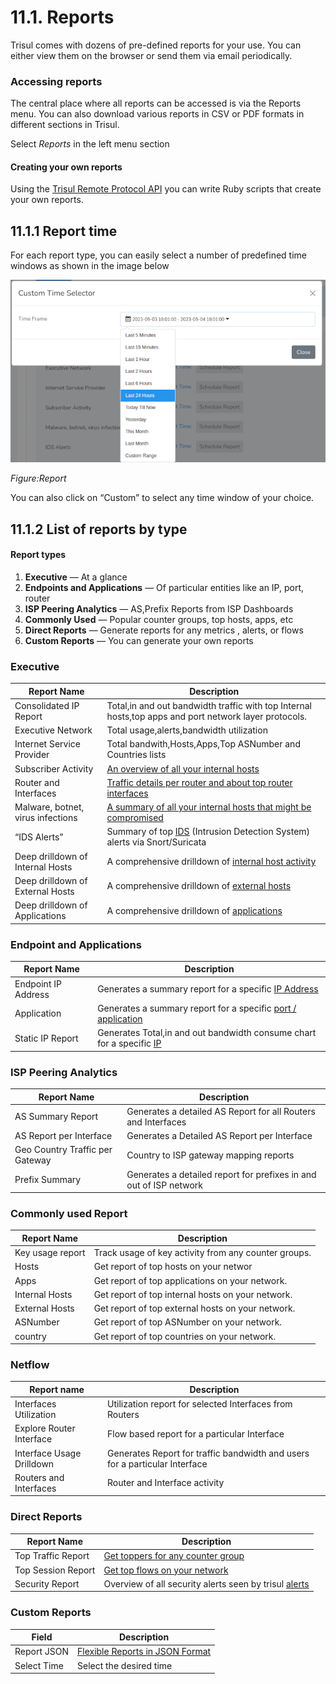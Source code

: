 # 11.1. Reports

Trisul comes with dozens of pre-defined reports for your use. You can
 either view them on the browser or send them via email periodically.

### Accessing reports

The central place where all reports can be accessed is via the Reports menu. You can also download various reports in CSV or PDF formats in different sections in Trisul.

Select *Reports* in the left menu section

#### Creating your own reports

Using the [Trisul Remote Protocol API](https://trisul.org/docs/trp) you can write Ruby scripts that create your own reports.

## 11.1.1 Report time

For each report type, you can easily select a number of predefined time windows as shown in the image below

![](image/reporttime.png)

*Figure:Report*

You can also click on “Custom” to select any time window of your choice.

## 11.1.2 List of reports by type

#### Report types

1. **Executive** — At a glance
2. **Endpoints and Applications** — Of particular entities like an IP, port, router
3. **ISP Peering Analytics** — AS,Prefix Reports from ISP Dashboards
4. **Commonly Used** — Popular counter groups, top hosts, apps, etc
5. **Direct Reports** — Generate reports for any metrics , alerts, or flows
6. **Custom Reports** — You can generate your own reports

### Executive

| Report Name                       | Description                                                                                                                                                   |
| --------------------------------- | ------------------------------------------------------------------------------------------------------------------------------------------------------------- |
| Consolidated IP Report            | Total,in and out bandwidth traffic with top Internal hosts,top apps and port network layer protocols.                                                         |
| Executive Network                 | Total usage,alerts,bandwidth utilization                                                                                                                      |
| Internet Service Provider         | Total bandwith,Hosts,Apps,Top ASNumber and Countries lists                                                                                                    |
| Subscriber Activity               | [An overview of all your internal hosts](https://trisul.org/docs/ug/reports/available_reports.html#subscriber_activity)                                       |
| Router and Interfaces             | [Traffic details per router and about top router interfaces](https://trisul.org/docs/ug/reports/available_reports.html#routers_and_interfaces)                |
| Malware, botnet, virus infections | [A summary of all your internal hosts that might be compromised](https://trisul.org/docs/ug/reports/available_reports.html#malware,_botnet,_virus_infections) |
| “IDS Alerts”                      | Summary of top [IDS](https://trisul.org/docs/ug/reports/available_reports.html#ids) (Intrusion Detection System) alerts via Snort/Suricata                    |
| Deep drilldown of Internal Hosts  | A comprehensive drilldown of [internal host activity](https://trisul.org/docs/ug/reports/available_reports.html#deep_drilldown_of_internal_hosts)             |
| Deep drilldown of External Hosts  | A comprehensive drilldown of [external hosts](https://trisul.org/docs/ug/reports/available_reports.html#deep_drilldown_of_external_hosts)                     |
| Deep drilldown of Applications    | A comprehensive drilldown of [applications](https://trisul.org/docs/ug/reports/available_reports.html#deep_drilldown_of_applications)                         |

### Endpoint and Applications

| Report Name         | Description                                                                                                                                             |
| ------------------- | ------------------------------------------------------------------------------------------------------------------------------------------------------- |
| Endpoint IP Address | Generates a summary report for a specific [IP Address](https://trisul.org/docs/ug/reports/available_reports.html#endpoint_report)                       |
| Application         | Generates a summary report for a specific [port / application](https://trisul.org/docs/ug/reports/available_reports.html#application_report)            |
| Static IP Report    | Generates Total,in and out bandwidth consume chart for a specific [IP](https://trisul.org/docs/ug/reports/available_reports.html#ip_utilization_report) |

### ISP Peering Analytics

| Report Name                     | Description                                                        |
| ------------------------------- | ------------------------------------------------------------------ |
| AS Summary Report               | Generates a detailed AS Report for all Routers and Interfaces      |
| AS Report per Interface         | Generates a Detailed AS Report per Interface                       |
| Geo Country Traffic per Gateway | Country to ISP gateway mapping reports                             |
| Prefix Summary                  | Generates a detailed report for prefixes in and out of ISP network |

### Commonly used Report

| Report Name      | Description                                          |
| ---------------- | ---------------------------------------------------- |
| Key usage report | Track usage of key activity from any counter groups. |
| Hosts            | Get report of top hosts on your networ               |
| Apps             | Get report of top applications on your network.      |
| Internal Hosts   | Get report of top internal hosts on your network.    |
| External Hosts   | Get report of top external hosts on your network.    |
| ASNumber         | Get report of top ASNumber on your network.          |
| country          | Get report of top countries on your network.         |

### Netflow

| Report name               | Description                                                                 |
| ------------------------- | --------------------------------------------------------------------------- |
| Interfaces Utilization    | Utilization report for selected Interfaces from Routers                     |
| Explore Router Interface  | Flow based report for a particular Interface                                |
| Interface Usage Drilldown | Generates Report for traffic bandwidth and users for a particular Interface |
| Routers and Interfaces    | Router and Interface activity                                               |

### Direct Reports

| Report Name        | Description                                                                                                                        |
| ------------------ | ---------------------------------------------------------------------------------------------------------------------------------- |
| Top Traffic Report | [Get toppers for any counter group](https://trisul.org/docs/ug/reports/available_reports.html#top_traffic_report)                  |
| Top Session Report | [Get top flows on your network](https://trisul.org/docs/ug/reports/available_reports.html#top_sessions_report)                     |
| Security Report    | Overview of all security alerts seen by trisul [alerts](https://trisul.org/docs/ug/reports/available_reports.html#security_report) |

### Custom Reports

| Field       | Description                                                                                                  |
| ----------- | ------------------------------------------------------------------------------------------------------------ |
| Report JSON | [Flexible Reports in JSON Format](https://trisul.org/docs/ug/reports/flexible_reports.html#flexible_reports) |
| Select Time | Select the desired time                                                                                      |
